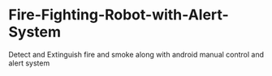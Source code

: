 # Fire-Fighting-Robot-with-Alert-System
Detect and Extinguish fire and smoke along with android  manual control and alert system 
